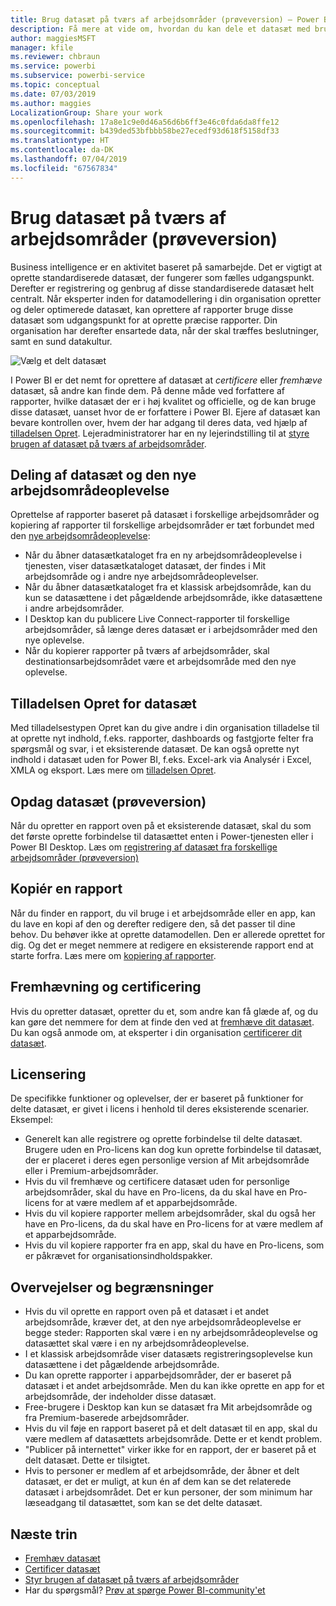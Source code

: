 ```yaml
---
title: Brug datasæt på tværs af arbejdsområder (prøveversion) – Power BI
description: Få mere at vide om, hvordan du kan dele et datasæt med brugere på tværs af organisationen. De kan derefter oprette rapporter, der er baseret på dit datasæt, i deres egne arbejdsområder.
author: maggiesMSFT
manager: kfile
ms.reviewer: chbraun
ms.service: powerbi
ms.subservice: powerbi-service
ms.topic: conceptual
ms.date: 07/03/2019
ms.author: maggies
LocalizationGroup: Share your work
ms.openlocfilehash: 17a8e1c9e0d46a56d6b6ff3e46c0fda6da8ffe12
ms.sourcegitcommit: b439ded53bfbbb58be27ecedf93d618f5158df33
ms.translationtype: HT
ms.contentlocale: da-DK
ms.lasthandoff: 07/04/2019
ms.locfileid: "67567834"
---
```

# <a name="use-datasets-across-workspaces-preview"></a>Brug datasæt på tværs af arbejdsområder (prøveversion)

Business intelligence er en aktivitet baseret på samarbejde. Det er vigtigt at oprette standardiserede datasæt, der fungerer som fælles udgangspunkt. Derefter er registrering og genbrug af disse standardiserede datasæt helt centralt. Når eksperter inden for datamodellering i din organisation opretter og deler optimerede datasæt, kan oprettere af rapporter bruge disse datasæt som udgangspunkt for at oprette præcise rapporter. Din organisation har derefter ensartede data, når der skal træffes beslutninger, samt en sund datakultur.

![Vælg et delt datasæt](media/service-datasets-across-workspaces/power-bi-select-shared-dataset.png)

I Power BI er det nemt for oprettere af datasæt at *certificere* eller *fremhæve* datasæt, så andre kan finde dem. På denne måde ved forfattere af rapporter, hvilke datasæt der er i høj kvalitet og officielle, og de kan bruge disse datasæt, uanset hvor de er forfattere i Power BI. Ejere af datasæt kan bevare kontrollen over, hvem der har adgang til deres data, ved hjælp af [tilladelsen Opret](service-datasets-build-permissions.md#build-permissions-for-shared-datasets). Lejeradministratorer har en ny lejerindstilling til at [styre brugen af datasæt på tværs af arbejdsområder](service-datasets-admin-across-workspaces.md).

## <a name="dataset-sharing-and-the-new-workspace-experience"></a>Deling af datasæt og den nye arbejdsområdeoplevelse

Oprettelse af rapporter baseret på datasæt i forskellige arbejdsområder og kopiering af rapporter til forskellige arbejdsområder er tæt forbundet med den [nye arbejdsområdeoplevelse](service-create-the-new-workspaces.md):

- Når du åbner datasætkataloget fra en ny arbejdsområdeoplevelse i tjenesten, viser datasætkataloget datasæt, der findes i Mit arbejdsområde og i andre nye arbejdsområdeoplevelser. 
- Når du åbner datasætkataloget fra et klassisk arbejdsområde, kan du kun se datasættene i det pågældende arbejdsområde, ikke datasættene i andre arbejdsområder.
- I Desktop kan du publicere Live Connect-rapporter til forskellige arbejdsområder, så længe deres datasæt er i arbejdsområder med den nye oplevelse.
- Når du kopierer rapporter på tværs af arbejdsområder, skal destinationsarbejdsområdet være et arbejdsområde med den nye oplevelse.

## <a name="build-permission-for-datasets"></a>Tilladelsen Opret for datasæt

Med tilladelsestypen Opret kan du give andre i din organisation tilladelse til at oprette nyt indhold, f.eks. rapporter, dashboards og fastgjorte felter fra spørgsmål og svar, i et eksisterende datasæt. De kan også oprette nyt indhold i datasæt uden for Power BI, f.eks. Excel-ark via Analysér i Excel, XMLA og eksport. Læs mere om [tilladelsen Opret](service-datasets-build-permissions.md#build-permissions-for-shared-datasets).

## <a name="discover-datasets-preview"></a>Opdag datasæt (prøveversion)

Når du opretter en rapport oven på et eksisterende datasæt, skal du som det første oprette forbindelse til datasættet enten i Power-tjenesten eller i Power BI Desktop. Læs om [registrering af datasæt fra forskellige arbejdsområder (prøveversion)](service-datasets-discover-across-workspaces.md)

## <a name="copy-a-report"></a>Kopiér en rapport

Når du finder en rapport, du vil bruge i et arbejdsområde eller en app, kan du lave en kopi af den og derefter redigere den, så det passer til dine behov. Du behøver ikke at oprette datamodellen. Den er allerede oprettet for dig. Og det er meget nemmere at redigere en eksisterende rapport end at starte forfra. Læs mere om [kopiering af rapporter](service-datasets-copy-reports.md).

## <a name="promotion-and-certification"></a>Fremhævning og certificering

Hvis du opretter datasæt, opretter du et, som andre kan få glæde af, og du kan gøre det nemmere for dem at finde den ved at [fremhæve dit datasæt](service-datasets-promote.md). Du kan også anmode om, at eksperter i din organisation [certificerer dit datasæt](service-datasets-certify.md).

## <a name="licensing"></a>Licensering

De specifikke funktioner og oplevelser, der er baseret på funktioner for delte datasæt, er givet i licens i henhold til deres eksisterende scenarier.  Eksempel:

- Generelt kan alle registrere og oprette forbindelse til delte datasæt. Brugere uden en Pro-licens kan dog kun oprette forbindelse til datasæt, der er placeret i deres egen personlige version af Mit arbejdsområde eller i Premium-arbejdsområder.
- Hvis du vil fremhæve og certificere datasæt uden for personlige arbejdsområder, skal du have en Pro-licens, da du skal have en Pro-licens for at være medlem af et apparbejdsområde.
- Hvis du vil kopiere rapporter mellem arbejdsområder, skal du også her have en Pro-licens, da du skal have en Pro-licens for at være medlem af et apparbejdsområde.
- Hvis du vil kopiere rapporter fra en app, skal du have en Pro-licens, som er påkrævet for organisationsindholdspakker.

## <a name="considerations-and-limitations"></a>Overvejelser og begrænsninger

- Hvis du vil oprette en rapport oven på et datasæt i et andet arbejdsområde, kræver det, at den nye arbejdsområdeoplevelse er begge steder: Rapporten skal være i en ny arbejdsområdeoplevelse og datasættet skal være i en ny arbejdsområdeoplevelse.
- I et klassisk arbejdsområde viser datasæts registreringsoplevelse kun datasættene i det pågældende arbejdsområde.
- Du kan oprette rapporter i apparbejdsområder, der er baseret på datasæt i et andet arbejdsområde. Men du kan ikke oprette en app for et arbejdsområde, der indeholder disse datasæt.
- Free-brugere i Desktop kan kun se datasæt fra Mit arbejdsområde og fra Premium-baserede arbejdsområder.
- Hvis du vil føje en rapport baseret på et delt datasæt til en app, skal du være medlem af datasættets arbejdsområde. Dette er et kendt problem.
- "Publicer på internettet" virker ikke for en rapport, der er baseret på et delt datasæt. Dette er tilsigtet.
- Hvis to personer er medlem af et arbejdsområde, der åbner et delt datasæt, er det er muligt, at kun én af dem kan se det relaterede datasæt i arbejdsområdet. Det er kun personer, der som minimum har læseadgang til datasættet, som kan se det delte datasæt. 

## <a name="next-steps"></a>Næste trin

- [Fremhæv datasæt](service-datasets-promote.md)
- [Certificer datasæt](service-datasets-certify.md)
- [Styr brugen af datasæt på tværs af arbejdsområder](service-datasets-admin-across-workspaces.md)
- Har du spørgsmål? [Prøv at spørge Power BI-community'et](http://community.powerbi.com/)
